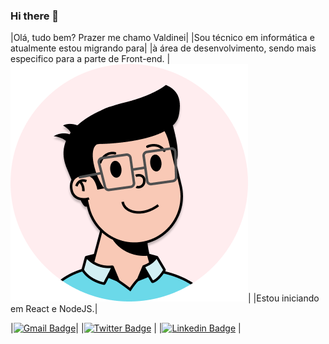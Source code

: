 ### Hi there 👋

|Olá, tudo bem? Prazer me chamo Valdinei|
|Sou técnico em informática e atualmente estou migrando para|
|à área de desenvolvimento, sendo mais especifico para a parte de Front-end. |![Avatar](https://github.com/DineiSF/DineiSF/blob/master/Avatar.png)|
|Estou iniciando em React e NodeJS.|

|[![Gmail Badge](https://img.shields.io/badge/-dinei.manji@gmail.com-D44638?style=flat-square&logo=Gmail&logoColor=white&link=mailto:dinei.manji@gmail.com)](mailto:diego.schell.f@gmail.com)|
|[![Twitter Badge](https://img.shields.io/badge/-@dineisf-1DA1F2?style=flat-square&labelColor=1DA1F2&logo=twitter&logoColor=white&link=https://twitter.com/dineisf)](https://twitter.com/dineisf) |
|[![Linkedin Badge](https://img.shields.io/badge/-Valdinei%20Silva-0077B5?style=flat-square&logo=Linkedin&logoColor=white&link=https://www.linkedin.com/in/valdinei-silva-ferreira-622546172/)](https://www.linkedin.com/in/valdinei-silva-ferreira-622546172/) |



<!--
**DineiSF/DineiSF** is a ✨ _special_ ✨ repository because its `README.md` (this file) appears on your GitHub profile.

Here are some ideas to get you started:

- 🔭 I’m currently working on ...
- 🌱 I’m currently learning ...
- 👯 I’m looking to collaborate on ...
- 🤔 I’m looking for help with ...
- 💬 Ask me about ...
- 📫 How to reach me: ...
- 😄 Pronouns: ...
- ⚡ Fun fact: ...
-->
